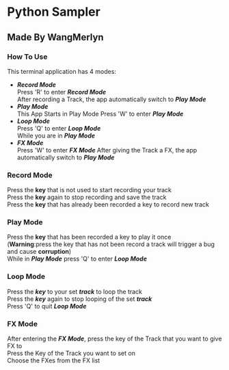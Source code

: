 # Python Sampler
## Made By WangMerlyn
### How To Use
This terminal application has 4 modes:
* ***Record Mode***\
Press 'R' to enter ***Record Mode***\
After recording a Track, the app automatically switch to ***Play Mode***
* ***Play Mode***\
This App Starts in Play Mode
Press 'W' to enter ***Play Mode***
* ***Loop Mode***\
Press 'Q' to enter ***Loop Mode*** \
While you are in ***Play Mode***
* ***FX Mode***\
Press 'W' to enter ***FX Mode***
After giving the Track a FX, the app automatically switch to ***Play Mode***
### Record Mode
Press the **key** that is not used to start recording your track\
Press the **key** again to stop recording and save the track\
Press the **key** that has already been recorded a key to record new track 
### Play Mode
Press the **key** that has been recorded a key to play it once\
(**Warning**:press the key that has not been record a track will trigger a bug and cause **corruption**)\
While in ***Play Mode*** press 'Q' to enter ***Loop Mode***
### Loop Mode
Press the ***key*** to your set ***track*** to loop the track\
Press the ***key*** again to stop looping of the set ***track***\
Press 'Q' to quit ***Loop Mode***
### FX Mode
After entering the ***FX Mode***, press the key of the Track that you want to give FX to\
Press the Key of the Track you want to set on\
Choose the FXes from the FX list